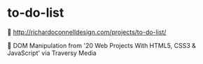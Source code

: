 # to-do-list

📌 http://richardoconnelldesign.com/projects/to-do-list/ 

📌 DOM Manipulation from '20 Web Projects With HTML5, CSS3 & JavaScript' via Traversy Media
